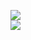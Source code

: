 [![](https://img.shields.io/badge/Made%20With-Github%20Spray-lightgrey.svg?style=for-the-badge&logo=github)](https://github.com/Annihil/github-spray#17895)  
[![](https://i.imgur.com/2DrTn0Z.gif)](https://github.com/Annihil/github-spray)
